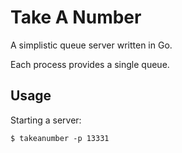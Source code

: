 # Take A Number

A simplistic queue server written in Go.

Each process provides a single queue.

## Usage

Starting a server:

    $ takeanumber -p 13331

